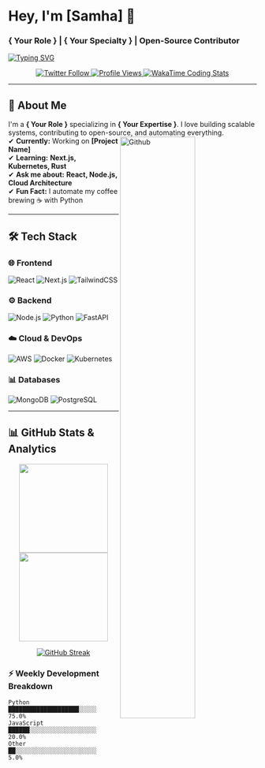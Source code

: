 # **Hey, I'm [Samha]** 👋  
### **{ Your Role }** | **{ Your Specialty }** | **Open-Source Contributor**  

[![Typing SVG](https://readme-typing-svg.demolab.com?font=Fira+Code&weight=600&size=24&duration=3000&pause=1000&color=00F718&background=000000&center=true&vCenter=true&width=600&lines=Full+Stack+Developer;Cloud+Engineer;AI%2FML+Enthusiast;Tech+Writer;Problem+Solver)](https://git.io/typing-svg)

<p align="center">
  <a href="https://twitter.com/yourhandle">
    <img src="https://img.shields.io/twitter/follow/yourhandle?style=social" alt="Twitter Follow">
  </a>
  <a href="https://github.com/SamFaMH">
    <img src="https://komarev.com/ghpvc/?username=SamFaMH&label=Profile+Views&color=blueviolet&style=flat" alt="Profile Views">
  </a>
  <a href="https://wakatime.com/@SamFaMH">
    <img src="https://wakatime.com/badge/user/youruserid.svg?style=flat" alt="WakaTime Coding Stats">
  </a>
</p>

---

## **🚀 About Me**  

I'm a **{ Your Role }** specializing in **{ Your Expertise }**. I love building scalable systems, contributing to open-source, and automating everything.  
<img width="55%" align="right" alt="Github" src="https://raw.githubusercontent.com/onimur/.github/master/.resources/git-header.svg" />
✔ **Currently:** Working on **[Project Name]**  
✔ **Learning:** **Next.js, Kubernetes, Rust**  
✔ **Ask me about:** **React, Node.js, Cloud Architecture**  
✔ **Fun Fact:** I automate my coffee brewing ☕ with Python  

---

## **🛠️ Tech Stack**  

### **🌐 Frontend**  
![React](https://img.shields.io/badge/React-20232A?style=for-the-badge&logo=react&logoColor=61DAFB)
![Next.js](https://img.shields.io/badge/Next.js-000000?style=for-the-badge&logo=nextdotjs&logoColor=white)
![TailwindCSS](https://img.shields.io/badge/Tailwind_CSS-38B2AC?style=for-the-badge&logo=tailwind-css&logoColor=white)

### **⚙️ Backend**  
![Node.js](https://img.shields.io/badge/Node.js-339933?style=for-the-badge&logo=nodedotjs&logoColor=white)
![Python](https://img.shields.io/badge/Python-3776AB?style=for-the-badge&logo=python&logoColor=white)
![FastAPI](https://img.shields.io/badge/FastAPI-009688?style=for-the-badge&logo=fastapi&logoColor=white)

### **☁️ Cloud & DevOps**  
![AWS](https://img.shields.io/badge/AWS-FF9900?style=for-the-badge&logo=amazonaws&logoColor=white)
![Docker](https://img.shields.io/badge/Docker-2496ED?style=for-the-badge&logo=docker&logoColor=white)
![Kubernetes](https://img.shields.io/badge/Kubernetes-326CE5?style=for-the-badge&logo=kubernetes&logoColor=white)

### **📊 Databases**  
![MongoDB](https://img.shields.io/badge/MongoDB-47A248?style=for-the-badge&logo=mongodb&logoColor=white)
![PostgreSQL](https://img.shields.io/badge/PostgreSQL-4169E1?style=for-the-badge&logo=postgresql&logoColor=white)

---

## **📊 GitHub Stats & Analytics**  

<p align="center">
  <a href="https://github.com/SamFaMH">
    <img height="180em" src="https://github-readme-stats.vercel.app/api?username=SamFaMH&show_icons=true&theme=vision-friendly-dark&include_all_commits=true&count_private=true&hide_border=true" />
    <img height="180em" src="https://github-readme-stats.vercel.app/api/top-langs/?username=SamFaMH&layout=compact&langs_count=8&theme=vision-friendly-dark&hide_border=true" />
  </a>
</p>

<p align="center">
  <a href="https://github.com/SamFaMH">
    <img src="https://github-readme-streak-stats.herokuapp.com/?user=SamFaMH&theme=vision-friendly-dark&hide_border=true" alt="GitHub Streak" />
  </a>
</p>

### **⚡ Weekly Development Breakdown**  
<!--START_SECTION:waka-->
```text
Python        ████████████████████░░░░░   75.0% 
JavaScript    ██████░░░░░░░░░░░░░░░░░░░   20.0%
Other        ██░░░░░░░░░░░░░░░░░░░░░░░   5.0%
